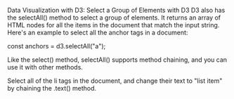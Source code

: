 Data Visualization with D3: Select a Group of Elements with D3
D3 also has the selectAll() method to select a group of elements. It returns an array of HTML nodes for all the items in the document that match the input string. Here's an example to select all the anchor tags in a document:

const anchors = d3.selectAll("a");

Like the select() method, selectAll() supports method chaining, and you can use it with other methods.


Select all of the li tags in the document, and change their text to "list item" by chaining the .text() method.
```

```